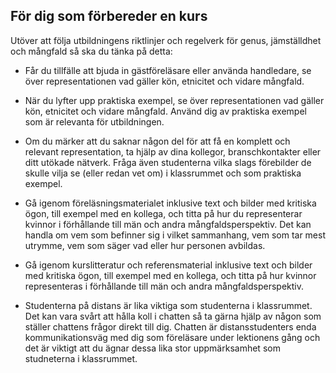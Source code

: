 ## För dig som förbereder en kurs
Utöver att följa utbildningens riktlinjer och regelverk för genus, jämställdhet och mångfald så ska du tänka på detta:

* Får du tillfälle att bjuda in gästföreläsare eller använda handledare, se över representationen vad gäller kön, etnicitet och vidare mångfald.

* När du lyfter upp praktiska exempel, se över representationen vad gäller kön, etnicitet och vidare mångfald. Använd dig av praktiska exempel som är relevanta för utbildningen.

* Om du märker att du saknar någon del för att få en komplett och relevant representation, ta hjälp av dina kollegor, branschkontakter eller ditt utökade nätverk. Fråga även studenterna vilka slags förebilder de skulle vilja se (eller redan vet om) i klassrummet och som praktiska exempel. 

* Gå igenom föreläsningsmaterialet inklusive text och bilder med kritiska ögon, till exempel med en kollega, och titta på hur du representerar kvinnor i förhållande till män och andra mångfaldsperspektiv. Det kan handla om vem som befinner sig i vilket sammanhang, vem som tar mest utrymme, vem som säger vad eller hur personen avbildas. 

* Gå igenom kurslitteratur och referensmaterial inklusive text och bilder med kritiska ögon, till exempel med en kollega, och titta på hur kvinnor representeras i förhållande till män och andra mångfaldsperspektiv.

* Studenterna på distans är lika viktiga som studenterna i klassrummet. Det kan vara svårt att hålla koll i chatten så ta gärna hjälp av någon som ställer chattens frågor direkt till dig. Chatten är distansstudenters enda kommunikationsväg med dig som föreläsare under lektionens gång och det är viktigt att du ägnar dessa lika stor uppmärksamhet som studneterna i klassrummet.

